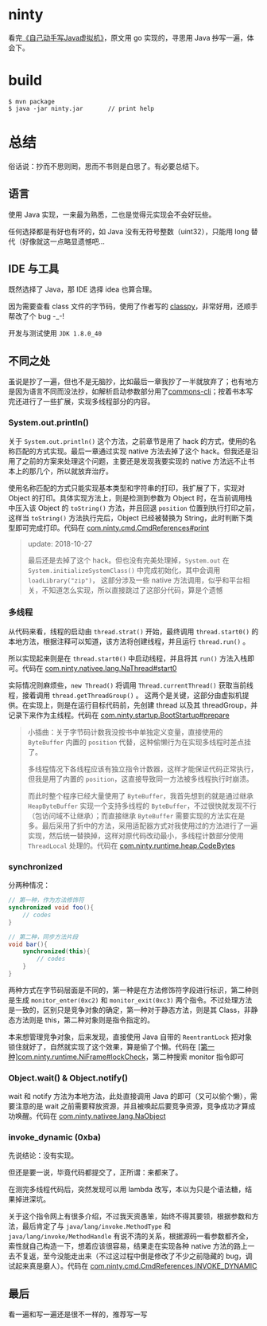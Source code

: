 # ninty

看完[《自己动手写Java虚拟机》](https://book.douban.com/subject/26802084/)，原文用 go 实现的，寻思用 Java ~~抄~~写一遍，体会下。

# build

```shell
$ mvn package
$ java -jar ninty.jar       // print help
```

# 总结

俗话说：抄而不思则罔，思而不书则是白思了。有必要总结下。

## 语言

使用 Java 实现，一来最为熟悉，二也是觉得元实现会不会好玩些。

任何选择都是有好也有坏的，如 Java 没有无符号整数（uint32），只能用 long 替代（好像就这一点略显遗憾吧...

## IDE 与工具

既然选择了 Java，那 IDE 选择 idea 也算合理。

因为需要查看 class 文件的字节码，使用了作者写的 [classpy](https://github.com/zxh0/classpy)，非常好用，还顺手帮改了个 bug -_-!

开发与测试使用 `JDK 1.8.0_40`

## 不同之处

虽说是抄了一遍，但也不是无脑抄，比如最后一章我抄了一半就放弃了；也有地方是因为语言不同而没法抄，如解析启动参数部分用了[commons-cli](http://commons.apache.org/proper/commons-cli/)；按着书本写完还进行了一些扩展，实现多线程部分的内容。

### System.out.println()

关于 `System.out.println()` 这个方法，之前章节是用了 hack 的方式，使用的名称匹配的方式实现。最后一章通过实现 native 方法去掉了这个 hack。但我还是沿用了之前的方案来处理这个问题，主要还是发现我要实现的 native 方法远不止书本上的那几个，所以就放弃治疗。

使用名称匹配的方式只能实现基本类型和字符串的打印，我扩展了下，实现对 Object 的打印。具体实现方法上，则是检测到参数为 Object 时，在当前调用栈中压入该 Object 的 `toString()` 方法，并且回退 `position` 位置到执行打印之前，这样当 `toString()` 方法执行完后，Object 已经被替换为 String，此时判断下类型即可完成打印。代码在 [com.ninty.cmd.CmdReferences#print](https://github.com/c19354837/ninty/blob/master/src/main/java/com/ninty/cmd/CmdReferences.java#L58-L66)

> update: 2018-10-27
> 
> 最后还是去掉了这个 hack。但也没有完美处理掉，`System.out` 在 `System.initializeSystemClass()` 中完成初始化，其中会调用 `loadLibrary("zip")`， 这部分涉及一些 native 方法调用，似乎和平台相关，不知道怎么实现，所以直接跳过了这部分代码，算是个遗憾 

### 多线程

从代码来看，线程的启动由 `thread.strat()` 开始，最终调用 `thread.start0()` 的本地方法，根据注释可以知道，该方法将创建线程，并且运行 `thread.run()` 。

所以实现起来则是在 `thread.start0()` 中启动线程，并且将其 `run()` 方法入栈即可。代码在 [com.ninty.nativee.lang.NaThread#start0](https://github.com/c19354837/ninty/blob/master/src/main/java/com/ninty/nativee/lang/NaThread.java#L66-L79)

实际情况则麻烦些，`new Thread()` 将调用 `Thread.currentThread()` 获取当前线程，接着调用 `thread.getThreadGroup()` 。 这两个是关键，这部分由虚拟机提供。在实现上，则是在运行目标代码前，先创建 thread 以及其 threadGroup，并记录下来作为主线程。代码在 [com.ninty.startup.BootStartup#prepare](https://github.com/c19354837/ninty/blob/master/src/main/java/com/ninty/startup/BootStartup.java#L58-L63)

> 小插曲：关于字节码计数我没按书中单独定义变量，直接使用的 `ByteBuffer` 内置的 `position` 代替，这种偷懒行为在实现多线程时差点挂了。
> 
> 多线程情况下各线程应该有独立指令计数器，这样才能保证代码正常执行，但我是用了内置的 `position`，这直接导致同一方法被多线程执行时崩溃。
> 
> 而此时整个程序已经大量使用了 `ByteBuffer`，我首先想到的就是通过继承 `HeapByteBuffer` 实现一个支持多线程的 `ByteBuffer`，不过很快就发现不行（包访问域不让继承）；而直接继承 `ByteBuffer` 需要实现的方法实在是多。最后采用了折中的方法，采用适配器方式对我使用过的方法进行了一遍实现，然后统一替换掉，这样对原代码改动最小，多线程计数部分使用 `ThreadLocal` 处理的。代码在 [com.ninty.runtime.heap.CodeBytes](https://github.com/c19354837/ninty/blob/master/src/main/java/com/ninty/runtime/heap/CodeBytes.java)

### synchronized

分两种情况：

```Java
// 第一种，作为方法修饰符
synchronized void foo(){
    // codes
}

// 第二种，同步方法片段
void bar(){
    synchronized(this){
        // codes
    }
}
```

两种方式在字节码层面是不同的，第一种是在方法修饰符字段进行标识，第二种则是生成 `monitor_enter(0xc2)` 和 `monitor_exit(0xc3)` 两个指令。不过处理方法是一致的，区别只是竞争对象的确定，第一种对于静态方法，则是其 Class，非静态方法则是 this，第二种对象则是指令指定的。

本来想管理竞争对象，后来发现，直接使用 Java 自带的 `ReentrantLock` 把对象锁住就好了，自然就实现了这个效果，算是偷了个懒。代码在 [[第一种]com.ninty.runtime.NiFrame#lockCheck](https://github.com/c19354837/ninty/blob/master/src/main/java/com/ninty/runtime/NiFrame.java#L96-L100)，第二种搜索 monitor 指令即可

### Object.wait() & Object.notify()

wait 和 notify 方法为本地方法，此处直接调用 Java 的即可（又可以偷个懒），需要注意的是 wait 之前需要释放资源，并且被唤起后要竞争资源，竞争成功才算成功唤醒。代码在 [com.ninty.nativee.lang.NaObject](https://github.com/c19354837/ninty/blob/master/src/main/java/com/ninty/nativee/lang/NaObject.java)

### invoke_dynamic (0xba)

先说结论：没有实现。

但还是要一说，毕竟代码都提交了，正所谓：来都来了。

在测完多线程代码后，突然发现可以用 lambda 改写，本以为只是个语法糖，结果掉进深坑。

关于这个指令网上有很多介绍，不过我天资愚笨，始终不得其要领，根据参数和方法，最后肯定了与 `java/lang/invoke.MethodType` 和 `java/lang/invoke/MethodHandle` 有说不清的关系，根据源码一看参数都齐全，索性就自己构造一下，想着应该很容易，结果走在实现各种 native 方法的路上一去不复返，至今没能走出来（不过这过程中倒是修改了不少之前隐藏的 bug，调试起来真是磨人）。代码在 [com.ninty.cmd.CmdReferences.INVOKE_DYNAMIC](https://github.com/c19354837/ninty/blob/master/src/main/java/com/ninty/cmd/CmdReferences.java#L546)

## 最后

看一遍和写一遍还是很不一样的，推荐写一写





